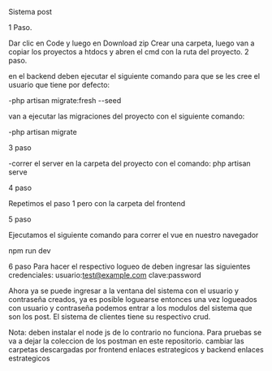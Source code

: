 Sistema post

1 Paso.

Dar clic en Code y luego en Download zip Crear una carpeta, luego van a copiar los proyectos a htdocs y abren el cmd con la ruta del proyecto. 2 paso.

en el backend deben ejecutar el siguiente comando para que se les cree el usuario que tiene por defecto:

-php artisan migrate:fresh --seed

van a ejecutar las migraciones del proyecto con el siguiente comando:

-php artisan migrate

3 paso

-correr el server en la carpeta del proyecto con el comando: php artisan serve

4 paso

Repetimos el paso 1 pero con la carpeta del frontend

5 paso

Ejecutamos el siguiente comando para correr el vue en nuestro navegador

npm run dev

6 paso Para hacer el respectivo logueo de deben ingresar las siguientes credenciales: usuario:test@example.com clave:password

Ahora ya se puede ingresar a la ventana del sistema con el usuario y contraseña creados, ya es posible loguearse entonces una vez logueados con usuario y contraseña podemos entrar a los modulos del sistema que son los post. El sistema de clientes tiene su respectivo crud.

Nota: deben instalar el node js de lo contrario no funciona. Para pruebas se va a dejar la coleccion de los postman en este repositorio. cambiar las carpetas descargadas por frontend enlaces estrategicos y backend enlaces estrategicos
